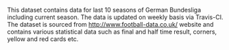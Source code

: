 This dataset contains data for last 10 seasons of German Bundesliga including current season. The data is updated on weekly basis via Travis-CI. The dataset is sourced from http://www.football-data.co.uk/ website and contains various statistical data such as final and half time result, corners, yellow and red cards etc.

